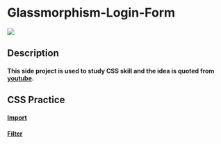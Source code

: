 # Glassmorphism-Login-Form

![](https://i.imgur.com/IKYZu2y.png)

## Description
#### This side project is used to study CSS skill and the idea is quoted from [youtube](https://youtu.be/mW0Z1T8l7sU).


## CSS Practice

#### [Import](https://ithelp.ithome.com.tw/articles/10195612)
#### [Filter](http://blog.shihshih.com/css-filter/)